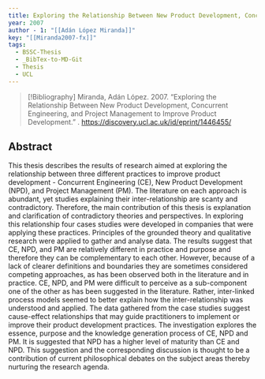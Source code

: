 ```yaml
---
title: Exploring the Relationship Between New Product Development, Concurrent Engineering, and Project Management to Improve Product Development
year: 2007
author - 1: "[[Adán López Miranda]]"
key: "[[Miranda2007-fx]]"
tags:
  - BSSC-Thesis
  - _BibTex-to-MD-Git
  - Thesis
  - UCL
---
```


> [!Bibliography]
> Miranda, Adán López. 2007. “Exploring the Relationship Between New Product Development, Concurrent Engineering, and Project Management to Improve Product Development.” . https://discovery.ucl.ac.uk/id/eprint/1446455/

## Abstract
This thesis describes the results of research aimed at exploring the relationship between three different practices to improve product development -  Concurrent Engineering (CE), New Product Development (NPD), and Project Management (PM). The literature on each approach is abundant, yet studies explaining their inter-relationship are scanty and contradictory. Therefore, the main contribution of this thesis is explanation and clarification of contradictory theories and perspectives. In exploring this relationship four cases studies were developed in companies that were applying these practices. Principles of the grounded theory and qualitative research were applied to gather and analyse data. The results suggest that CE, NPD, and PM are relatively different in practice and purpose and therefore they can be complementary to each other. However, because of a lack of clearer definitions and boundaries they are sometimes considered competing approaches, as has been observed both in the literature and in practice. CE, NPD, and PM were difficult to perceive as a sub-component one of the other as has been suggested in the literature. Rather, inter-linked process models seemed to better explain how the inter-relationship was understood and applied. The data gathered from the case studies suggest cause-effect relationships that may guide practitioners to implement or improve their product development practices. The investigation explores the essence, purpose and the knowledge generation process of CE, NPD and PM. It is suggested that NPD has a higher level of maturity than CE and NPD. This suggestion and the corresponding discussion is thought to be a contribution of current philosophical debates on the subject areas thereby nurturing the research agenda.